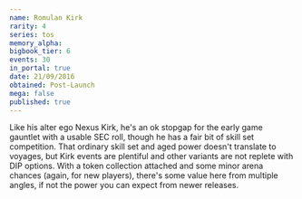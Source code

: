 ```yaml
---
name: Romulan Kirk
rarity: 4
series: tos
memory_alpha:
bigbook_tier: 6
events: 30
in_portal: true
date: 21/09/2016
obtained: Post-Launch
mega: false
published: true
---
```


Like his alter ego Nexus Kirk, he's an ok stopgap for the early game gauntlet with a usable SEC roll, though he has a fair bit of skill set competition. That ordinary skill set and aged power doesn't translate to voyages, but Kirk events are plentiful and other variants are not replete with DIP options. With a token collection attached and some minor arena chances (again, for new players), there's some value here from multiple angles, if not the power you can expect from newer releases.
